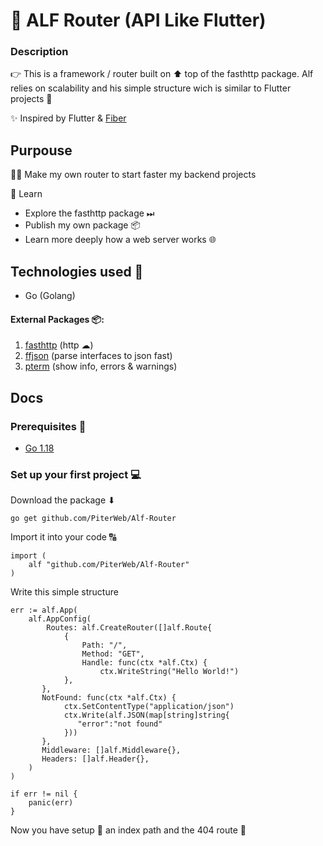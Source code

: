# 🦌 ALF Router (API Like Flutter)

### Description 

👉 This is a framework / router built on ⬆ top of the fasthttp package. Alf relies on scalability and his simple structure wich is  similar to Flutter projects 📴

✨ Inspired by Flutter & [Fiber](https://github.com/gofiber/fiber)

## Purpouse 

👷‍♂️ Make my own router to start faster my backend projects

📖 Learn 

 - Explore the fasthttp package ⏭
 - Publish my own package 📦
 - Learn more deeply how a web server works 🌐

## Technologies used 📘

 - Go (Golang)

#### External Packages  📦:

 1. [fasthttp](github.com/valyala/fasthttp) (http ☁)
 2. [ffjson](github.com/pquerna/ffjson/ffjson) (parse interfaces to json fast)
 3. [pterm](github.com/pterm/pterm) (show info, errors & warnings)

## Docs

### Prerequisites 📌

 - [Go 1.18](https://go.dev/) 

### Set up your first project 💻

Download the package ⬇

    go get github.com/PiterWeb/Alf-Router

Import it into your code 🔠

    import (
	    alf "github.com/PiterWeb/Alf-Router"
    )

Write this simple structure

    err := alf.App(
	    alf.AppConfig(
		    Routes: alf.CreateRouter([]alf.Route{
			    {
				    Path: "/",
				    Method: "GET",
				    Handle: func(ctx *alf.Ctx) {
					    ctx.WriteString("Hello World!")
			    },
		   },
		   NotFound: func(ctx *alf.Ctx) {
			    ctx.SetContentType("application/json")
			    ctx.Write(alf.JSON(map[string]string{
				   "error":"not found"
			    }))
		   },
		   Middleware: []alf.Middleware{},
		   Headers: []alf.Header{},
        )
    )
    
    if err != nil {
	    panic(err)
	} 
	
Now you have setup 🔨 an index path  and the 404 route 📁 
